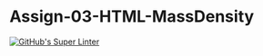 # Assign-03-HTML-MassDensity
[![GitHub's Super Linter](https://github.com/ICS2O-Programming-BraydenM/Assign-03-HTML-MassDensity/workflows/GitHub's%20Super%20Linter/badge.svg)](https://github.com/ICS2O-Programming-BraydenM/Assign-03-HTML-MassDensity/actions)